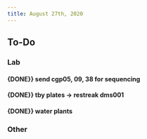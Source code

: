 ```yaml
---
title: August 27th, 2020
---
```


## **To-Do**
### **Lab**
#### {DONE}} send cgp05, 09, 38 for sequencing

#### {DONE}} tby plates -> restreak dms001

#### {DONE}} water plants

### **Other**
#### 
